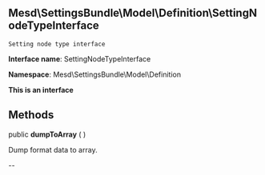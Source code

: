 Mesd\SettingsBundle\Model\Definition\SettingNodeTypeInterface
---------------



    Setting node type interface

    


**Interface name**: SettingNodeTypeInterface

**Namespace**: Mesd\SettingsBundle\Model\Definition

**This is an interface**







Methods
-------


public **dumpToArray** (  )


Dump format data to array.








--
